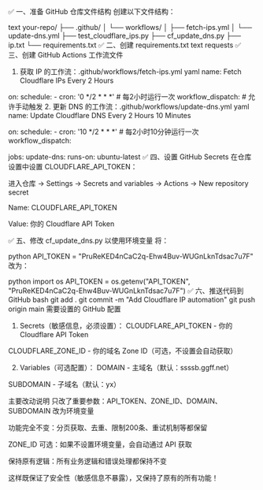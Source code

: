 ✅ 一、准备 GitHub 仓库文件结构
创建以下文件结构：

text
your-repo/
├── .github/
│   └── workflows/
│       ├── fetch-ips.yml
│       └── update-dns.yml
├── test_cloudflare_ips.py
├── cf_update_dns.py
├── ip.txt
└── requirements.txt
✅ 二、创建 requirements.txt
text
requests
✅ 三、创建 GitHub Actions 工作流文件
1. 获取 IP 的工作流：.github/workflows/fetch-ips.yml
yaml
name: Fetch Cloudflare IPs Every 2 Hours

on:
  schedule:
    - cron: '0 */2 * * *'  # 每2小时运行一次
  workflow_dispatch:        # 允许手动触发
2. 更新 DNS 的工作流：.github/workflows/update-dns.yml
yaml
name: Update Cloudflare DNS Every 2 Hours 10 Minutes

on:
  schedule:
    - cron: '10 */2 * * *'  # 每2小时10分钟运行一次
  workflow_dispatch:

jobs:
  update-dns:
    runs-on: ubuntu-latest
✅ 四、设置 GitHub Secrets
在仓库设置中设置 CLOUDFLARE_API_TOKEN：

进入仓库 → Settings → Secrets and variables → Actions → New repository secret

Name: CLOUDFLARE_API_TOKEN

Value: 你的 Cloudflare API Token

✅ 五、修改 cf_update_dns.py 以使用环境变量
将：

python
API_TOKEN = "PruReKED4nCaC2q-Ehw4Buv-WUGnLknTdsac7u7F"
改为：

python
import os
API_TOKEN = os.getenv("API_TOKEN", "PruReKED4nCaC2q-Ehw4Buv-WUGnLknTdsac7u7F")
✅ 六、推送代码到 GitHub
bash
git add .
git commit -m "Add Cloudflare IP automation"
git push origin main
需要设置的 GitHub 配置
1. Secrets（敏感信息，必须设置）：
CLOUDFLARE_API_TOKEN - 你的 Cloudflare API Token

CLOUDFLARE_ZONE_ID - 你的域名 Zone ID（可选，不设置会自动获取）

2. Variables（可选配置）：
DOMAIN - 主域名（默认：ssssb.ggff.net）

SUBDOMAIN - 子域名（默认：yx）

主要改动说明
只改了重要参数：API_TOKEN、ZONE_ID、DOMAIN、SUBDOMAIN 改为环境变量

功能完全不变：分页获取、去重、限制200条、重试机制等都保留

ZONE_ID 可选：如果不设置环境变量，会自动通过 API 获取

保持原有逻辑：所有业务逻辑和错误处理都保持不变

这样既保证了安全性（敏感信息不暴露），又保持了原有的所有功能！
